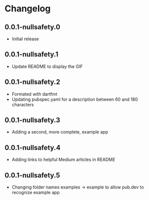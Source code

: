 # Changelog

## 0.0.1-nullsafety.0

* Initial release

## 0.0.1-nullsafety.1

* Update README to display the GIF

## 0.0.1-nullsafety.2

* Formated with dartfmt
* Updating pubspec.yaml for a description between 60 and 180 characters

## 0.0.1-nullsafety.3

* Adding a second, more complete, example app

## 0.0.1-nullsafety.4

* Adding links to helpful Medium articles in README

## 0.0.1-nullsafety.5

* Changing folder names examples -> example to allow pub.dev to recognize example app
